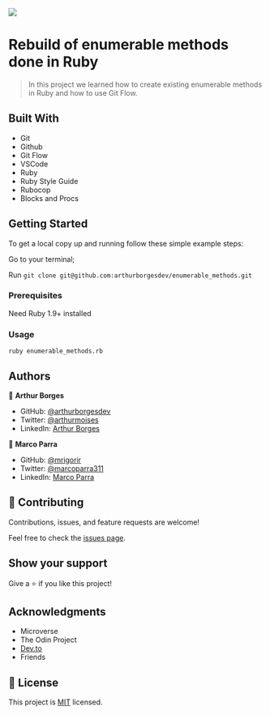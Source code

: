![](https://img.shields.io/badge/Microverse-blueviolet)

# Rebuild of enumerable methods done in Ruby

> In this project we learned how to create existing enumerable methods in Ruby and how to use Git Flow.


## Built With

- Git
- Github
- Git Flow
- VSCode
- Ruby
- Ruby Style Guide
- Rubocop
- Blocks and Procs


## Getting Started

To get a local copy up and running follow these simple example steps:

Go to your terminal;

Run `git clone git@github.com:arthurborgesdev/enumerable_methods.git`


### Prerequisites

Need Ruby 1.9+ installed

### Usage

`ruby enumerable_methods.rb`

## Authors

👤 **Arthur Borges**

- GitHub: [@arthurborgesdev](https://github.com/arthurborgesdev)
- Twitter: [@arthurmoises](https://twitter.com/arthurmoises)
- LinkedIn: [Arthur Borges](https://linkedin.com/in/arthurmoises)

👤 **Marco Parra**

- GitHub: [@mrigorir](https://github.com/mrigorir)
- Twitter: [@marcoparra311](https://twitter.com/marcoparra311)
- LinkedIn: [Marco Parra](https://linkedin.com/in/marco-alonso-parra/) 

## 🤝 Contributing

Contributions, issues, and feature requests are welcome!

Feel free to check the [issues page](https://github.com/arthurborgesdev/enumerable_methods/issues).

## Show your support

Give a ⭐️ if you like this project!

## Acknowledgments

- Microverse
- The Odin Project
- [Dev.to](https://dev.to/baweaver/understanding-ruby-blocks-procs-and-lambdas-24o0)
- Friends

## 📝 License

This project is [MIT](./LICENSE) licensed.
